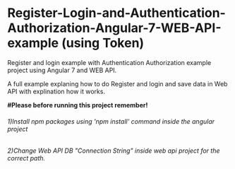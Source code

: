 # Register-Login-and-Authentication-Authorization-Angular-7-WEB-API-example (using Token)
Register and login example with Authentication Authorization example project using Angular 7 and WEB API.

A full example explaning how to do Register and login and save data in Web API with explination how it works.


<strong>#Please before running this project remember! </strong>
<h6>1)Install npm packages using 'npm install' command inside the angular project</h6>                
<h6>2)Change Web API DB "Connection String" inside web api project for the correct path. </h6> 
